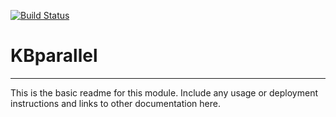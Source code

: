 [![Build Status](https://travis-ci.org/mccorkle/KBparallel.svg?branch=master)](https://travis-ci.org/mccorkle/KBparallel)

# KBparallel
---

This is the basic readme for this module. Include any usage or deployment instructions and links to other documentation here.
